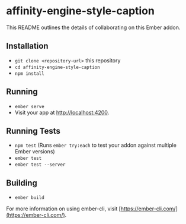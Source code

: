 # affinity-engine-style-caption

This README outlines the details of collaborating on this Ember addon.

## Installation

* `git clone <repository-url>` this repository
* `cd affinity-engine-style-caption`
* `npm install`

## Running

* `ember serve`
* Visit your app at [http://localhost:4200](http://localhost:4200).

## Running Tests

* `npm test` (Runs `ember try:each` to test your addon against multiple Ember versions)
* `ember test`
* `ember test --server`

## Building

* `ember build`

For more information on using ember-cli, visit [https://ember-cli.com/](https://ember-cli.com/).
